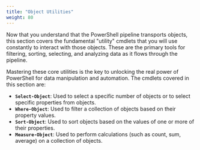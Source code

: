 ```yaml
---
title: "Object Utilities"
weight: 80
---
```



Now that you understand that the PowerShell pipeline transports objects, this section covers the fundamental "utility" cmdlets that you will use constantly to interact with those objects. These are the primary tools for filtering, sorting, selecting, and analyzing data as it flows through the pipeline.

Mastering these core utilities is the key to unlocking the real power of PowerShell for data manipulation and automation. The cmdlets covered in this section are:

- **`Select-Object`**: Used to select a specific number of objects or to select specific properties from objects.
- **`Where-Object`**: Used to filter a collection of objects based on their property values.
- **`Sort-Object`**: Used to sort objects based on the values of one or more of their properties.
- **`Measure-Object`**: Used to perform calculations (such as count, sum, average) on a collection of objects.
